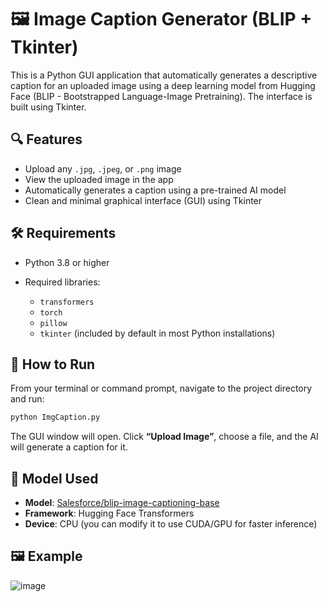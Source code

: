 # 🖼️ Image Caption Generator (BLIP + Tkinter)

This is a Python GUI application that automatically generates a descriptive caption for an uploaded image using a deep learning model from Hugging Face (BLIP - Bootstrapped Language-Image Pretraining). The interface is built using Tkinter.



## 🔍 Features

* Upload any `.jpg`, `.jpeg`, or `.png` image
* View the uploaded image in the app
* Automatically generates a caption using a pre-trained AI model
* Clean and minimal graphical interface (GUI) using Tkinter



## 🛠️ Requirements

* Python 3.8 or higher
* Required libraries:

  * `transformers`
  * `torch`
  * `pillow`
  * `tkinter` (included by default in most Python installations)





## 🚀 How to Run

From your terminal or command prompt, navigate to the project directory and run:

```bash
python ImgCaption.py
```

The GUI window will open. Click **“Upload Image”**, choose a file, and the AI will generate a caption for it.



## 🧠 Model Used

* **Model**: [Salesforce/blip-image-captioning-base](https://huggingface.co/Salesforce/blip-image-captioning-base)
* **Framework**: Hugging Face Transformers
* **Device**: CPU (you can modify it to use CUDA/GPU for faster inference)



## 🖼️ Example

![image](https://github.com/user-attachments/assets/533f4b8d-33f4-42f7-a75f-8d63b354d465)







